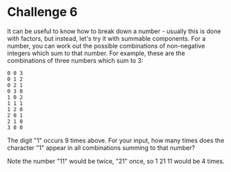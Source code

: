 # Challenge 6
It can be useful to know how to break down a number - usually this is done with factors, but instead, let's try it with summable components. For a number, you can work out the possible combinations of non-negative integers which sum to that number. For example, these are the combinations of three numbers which sum to 3:  

    0 0 3
    0 1 2
    0 2 1
    0 3 0
    1 0 2
    1 1 1
    1 2 0
    2 0 1
    2 1 0
    3 0 0

  
  
The digit "1" occurs 9 times above. For your input, how many times does the character "1" appear in all combinations summing to that number?  
  
Note the number "11" would be twice, "21" once, so 1 21 11 would be 4 times.  
  
